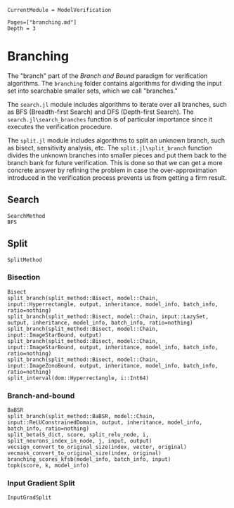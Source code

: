 ```@meta
CurrentModule = ModelVerification
```

```@contents
Pages=["branching.md"]
Depth = 3
```

# Branching
The "branch" part of the _Branch and Bound_ paradigm for verification algorithms. The `branching` folder contains algorithms for dividing the input set into searchable smaller sets, which we call "branches." 

The `search.jl` module includes algorithms to iterate over all branches, such as BFS (Breadth-first Search) and DFS (Depth-first Search). The `search.jl\search_branches` function is of particular importance since it executes the verification procedure.

The `split.jl` module includes algorithms to split an unknown branch, such as bisect, sensitivity analysis, etc. The `split.jl\split_branch` function divides the unknown branches into smaller pieces and put them back to the branch bank for future verification. This is done so that we can get a more concrete answer by refining the problem in case the over-approximation introduced in the verification process prevents us from getting a firm result.

## Search
```@docs
SearchMethod
BFS
```

## Split
```@docs
SplitMethod
```

### Bisection
```@docs
Bisect
split_branch(split_method::Bisect, model::Chain, input::Hyperrectangle, output, inheritance, model_info, batch_info, ratio=nothing)
split_branch(split_method::Bisect, model::Chain, input::LazySet, output, inheritance, model_info, batch_info, ratio=nothing)
split_branch(split_method::Bisect, model::Chain, input::ImageStarBound, output)
split_branch(split_method::Bisect, model::Chain, input::ImageStarBound, output, inheritance, model_info, batch_info, ratio=nothing)
split_branch(split_method::Bisect, model::Chain, input::ImageZonoBound, output, inheritance, model_info, batch_info, ratio=nothing)
split_interval(dom::Hyperrectangle, i::Int64)
```

### Branch-and-bound
```@docs
BaBSR
split_branch(split_method::BaBSR, model::Chain, input::ReLUConstrainedDomain, output, inheritance, model_info, batch_info, ratio=nothing)
split_beta(S_dict, score, split_relu_node, i, split_neurons_index_in_node, j, input, output)
vecsign_convert_to_original_size(index, vector, original)
vecmask_convert_to_original_size(index, original)
branching_scores_kfsb(model_info, batch_info, input)
topk(score, k, model_info)
```

### Input Gradient Split
```@docs
InputGradSplit
```